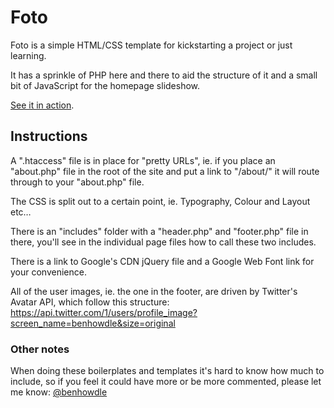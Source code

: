 # Foto

Foto is a simple HTML/CSS template for kickstarting a project or just learning.

It has a sprinkle of PHP here and there to aid the structure of it and a small bit of JavaScript for the homepage slideshow.

[See it in action](http://twostepmedia.co.uk/foto/).

## Instructions

A ".htaccess" file is in place for "pretty URLs", ie. if you place an "about.php" file in the root of the site and put a link to "/about/" it will route through to your "about.php" file.

The CSS is split out to a certain point, ie. Typography, Colour and Layout etc…

There is an "includes" folder with a "header.php" and "footer.php" file in there, you'll see in the individual page files how to call these two includes.

There is a link to Google's CDN jQuery file and a Google Web Font link for your convenience.

All of the user images, ie. the one in the footer, are driven by Twitter's Avatar API, which follow this structure: https://api.twitter.com/1/users/profile_image?screen_name=benhowdle&size=original


### Other notes

When doing these boilerplates and templates it's hard to know how much to include, so if you feel it could have more or be more commented, please let me know: [@benhowdle](http://twitter.com/benhowdle)